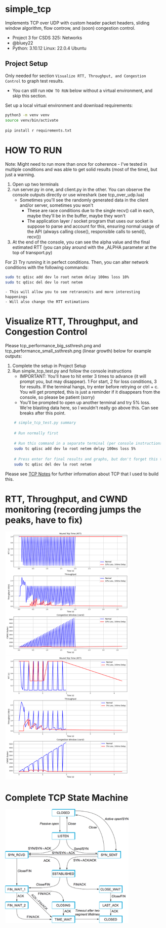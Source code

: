 # simple_tcp
Implements TCP over UDP with custom header packet headers, sliding window algorithm, flow controw, and (soon) congestion control.

- Project 3 for CSDS 325: Networks
- @bluey22
- Python: 3.10.12 Linux: 22.0.4 Ubuntu

## Project Setup
Only needed for section `Visualize RTT, Throughput, and Congestion Control` to graph test results.
- You can still run `HOW TO RUN` below without a virtual environment, and skip this section.

Set up a local virtual environment and download requirements:
```bash
python3 -m venv venv
source venv/bin/activate

pip install r requirements.txt
```

# HOW TO RUN
Note: Might need to run more than once for coherence - I've tested in multiple conditions and was able to get solid results (most of the time), but just a warning.
1) Open up two terminals
2) run server.py in one, and client.py in the other. You can observe the console outputs directly or use wireshark (see tcp_over_udp.lua)
    - Sometimes you'll see the randomly generated data in the client and/or server, sometimes you won't
        - These are race conditions due to the single recv() call in each, maybe they'll be in the buffer, maybe they won't
        - The application layer / socket program that uses our socket is suppose to parse and account for this, ensuring normal
            usage of the API (always calling close(), responsible calls to send(), recv())
3) At the end of the console, you can see the alpha value and the final estimated RTT (you can play around with the _ALPHA parameter at the top of transport.py)

For 2) Try running it in perfect conditions. Then, you can alter network conditions with the following commands:
```bash
sudo tc qdisc add dev lo root netem delay 100ms loss 10%
sudo tc qdisc del dev lo root netem
```
    - This will allow you to see retransmits and more interesting happenings
    - Will also change the RTT estimations

# Visualize RTT, Throughput, and Congestion Control
Please tcp_performance_big_ssthresh.png and tcp_performance_small_ssthresh.png (linear growth) below for example outputs:

1) Complete the setup in Project Setup
2) Run simple_tcp_test.py and follow the console instructions
    - IMPORTANT: You'll have to hit enter 3 times to advance (it will prompt you, but may disappear). 1 For start, 2 for loss conditions, 3 for results. If the terminal hangs, try enter before retrying or ctrl + c. You will get prompted, this is just a reminder if it disappears from the console, so please be patient (sorry)
    - You'll be prompted to open up another terminal and try 5% loss. We're blasting data here, so I wouldn't really go above this. Can see breaks after this point.
```bash
    # simple_tcp_test.py summary

    # Run normally first

    # Run this command in a separate terminal (per console instructions)
    sudo tc qdisc add dev lo root netem delay 100ms loss 5%

    # Press enter for final results and graphs, but don't forget this to get normal network conditions back
    sudo tc qdisc del dev lo root netem
```

Please see [TCP Notes](tcp_notes.md) for further information about TCP that I used to build this.

# RTT, Throughput, and CWND monitoring (recording jumps the peaks, have to fix)
<img src="./tcp_performance_big_ssthresh.png" alt="Connection Termination Interaction Diagram" width="400"/>
<img src="./tcp_performance_small_ssthresh.png" alt="Connection Termination Interaction Diagram" width="400"/>

# Complete TCP State Machine
<img src="./images/tcp_state_diagram.png" alt="TCP State Diagram" width="400"/>


